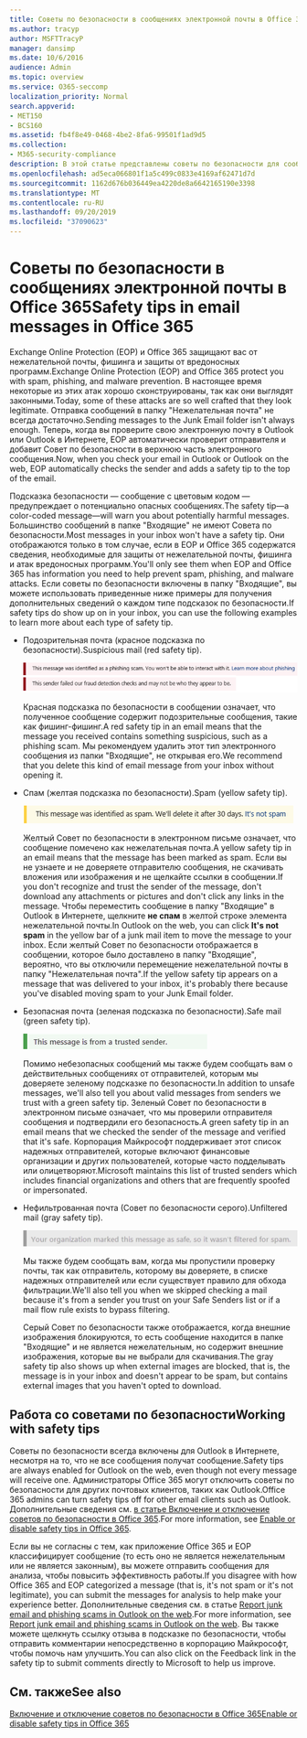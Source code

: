```yaml
---
title: Советы по безопасности в сообщениях электронной почты в Office 365
ms.author: tracyp
author: MSFTTracyP
manager: dansimp
ms.date: 10/6/2016
audience: Admin
ms.topic: overview
ms.service: O365-seccomp
localization_priority: Normal
search.appverid:
- MET150
- BCS160
ms.assetid: fb4f8e49-0468-4be2-8fa6-99501f1ad9d5
ms.collection:
- M365-security-compliance
description: В этой статье представлены советы по безопасности для сообщений электронной почты, фильтруемых фильтром нежелательной почты EOP и Office 365.
ms.openlocfilehash: ad5eca066801f1a5c499c0833e4169af62471d7d
ms.sourcegitcommit: 1162d676b036449ea4220de8a6642165190e3398
ms.translationtype: MT
ms.contentlocale: ru-RU
ms.lasthandoff: 09/20/2019
ms.locfileid: "37090623"
---
```

# <a name="safety-tips-in-email-messages-in-office-365"></a><span data-ttu-id="daaf4-103">Советы по безопасности в сообщениях электронной почты в Office 365</span><span class="sxs-lookup"><span data-stu-id="daaf4-103">Safety tips in email messages in Office 365</span></span>

<span data-ttu-id="daaf4-104">Exchange Online Protection (EOP) и Office 365 защищают вас от нежелательной почты, фишинга и защиты от вредоносных программ.</span><span class="sxs-lookup"><span data-stu-id="daaf4-104">Exchange Online Protection (EOP) and Office 365 protect you with spam, phishing, and malware prevention.</span></span> <span data-ttu-id="daaf4-105">В настоящее время некоторые из этих атак хорошо сконструированы, так как они выглядят законными.</span><span class="sxs-lookup"><span data-stu-id="daaf4-105">Today, some of these attacks are so well crafted that they look legitimate.</span></span> <span data-ttu-id="daaf4-106">Отправка сообщений в папку "Нежелательная почта" не всегда достаточно.</span><span class="sxs-lookup"><span data-stu-id="daaf4-106">Sending messages to the Junk Email folder isn't always enough.</span></span> <span data-ttu-id="daaf4-107">Теперь, когда вы проверите свою электронную почту в Outlook или Outlook в Интернете, EOP автоматически проверит отправителя и добавит Совет по безопасности в верхнюю часть электронного сообщения.</span><span class="sxs-lookup"><span data-stu-id="daaf4-107">Now, when you check your email in Outlook or Outlook on the web, EOP automatically checks the sender and adds a safety tip to the top of the email.</span></span> 
  
<span data-ttu-id="daaf4-108">Подсказка безопасности — сообщение с цветовым кодом — предупреждает о потенциально опасных сообщениях.</span><span class="sxs-lookup"><span data-stu-id="daaf4-108">The safety tip—a color-coded message—will warn you about potentially harmful messages.</span></span> <span data-ttu-id="daaf4-109">Большинство сообщений в папке "Входящие" не имеют Совета по безопасности.</span><span class="sxs-lookup"><span data-stu-id="daaf4-109">Most messages in your inbox won't have a safety tip.</span></span> <span data-ttu-id="daaf4-110">Они отображаются только в том случае, если в EOP и Office 365 содержатся сведения, необходимые для защиты от нежелательной почты, фишинга и атак вредоносных программ.</span><span class="sxs-lookup"><span data-stu-id="daaf4-110">You'll only see them when EOP and Office 365 has information you need to help prevent spam, phishing, and malware attacks.</span></span> <span data-ttu-id="daaf4-111">Если советы по безопасности включены в папку "Входящие", вы можете использовать приведенные ниже примеры для получения дополнительных сведений о каждом типе подсказок по безопасности.</span><span class="sxs-lookup"><span data-stu-id="daaf4-111">If safety tips do show up on in your inbox, you can use the following examples to learn more about each type of safety tip.</span></span>
  
- <span data-ttu-id="daaf4-112">Подозрительная почта (красное подсказка по безопасности).</span><span class="sxs-lookup"><span data-stu-id="daaf4-112">Suspicious mail (red safety tip).</span></span>
    
    ![Снимок экрана, на котором показана красная подсказка по безопасности.](../media/5078a0be-e556-44a1-b169-09d780d26898.png)
  
    <span data-ttu-id="daaf4-114">Красная подсказка по безопасности в сообщении означает, что полученное сообщение содержит подозрительные сообщения, такие как фишинг-фишинг.</span><span class="sxs-lookup"><span data-stu-id="daaf4-114">A red safety tip in an email means that the message you received contains something suspicious, such as a phishing scam.</span></span> <span data-ttu-id="daaf4-115">Мы рекомендуем удалить этот тип электронного сообщения из папки "Входящие", не открывая его.</span><span class="sxs-lookup"><span data-stu-id="daaf4-115">We recommend that you delete this kind of email message from your inbox without opening it.</span></span>
    
- <span data-ttu-id="daaf4-116">Спам (желтая подсказка по безопасности).</span><span class="sxs-lookup"><span data-stu-id="daaf4-116">Spam (yellow safety tip).</span></span>
    
    ![Снимок экрана, на котором показан желтый Совет по безопасности.](../media/793c9265-ea44-48fd-a98f-804fadd4163b.png)
  
    <span data-ttu-id="daaf4-118">Желтый Совет по безопасности в электронном письме означает, что сообщение помечено как нежелательная почта.</span><span class="sxs-lookup"><span data-stu-id="daaf4-118">A yellow safety tip in an email means that the message has been marked as spam.</span></span> <span data-ttu-id="daaf4-119">Если вы не узнаете и не доверяете отправителю сообщения, не скачивать вложения или изображения и не щелкайте ссылки в сообщении.</span><span class="sxs-lookup"><span data-stu-id="daaf4-119">If you don't recognize and trust the sender of the message, don't download any attachments or pictures and don't click any links in the message.</span></span> <span data-ttu-id="daaf4-120">Чтобы переместить сообщение в папку "Входящие" в Outlook в Интернете, щелкните **не спам** в желтой строке элемента нежелательной почты.</span><span class="sxs-lookup"><span data-stu-id="daaf4-120">In Outlook on the web, you can click **It's not spam** in the yellow bar of a junk mail item to move the message to your inbox.</span></span> <span data-ttu-id="daaf4-121">Если желтый Совет по безопасности отображается в сообщении, которое было доставлено в папку "Входящие", вероятно, что вы отключили перемещение нежелательной почты в папку "Нежелательная почта".</span><span class="sxs-lookup"><span data-stu-id="daaf4-121">If the yellow safety tip appears on a message that was delivered to your inbox, it's probably there because you've disabled moving spam to your Junk Email folder.</span></span> 
    
- <span data-ttu-id="daaf4-122">Безопасная почта (зеленая подсказка по безопасности).</span><span class="sxs-lookup"><span data-stu-id="daaf4-122">Safe mail (green safety tip).</span></span>
    
    ![Снимок экрана, на котором показан зеленый Совет по безопасности.](../media/acbc11d0-f626-4848-9fbf-66eeeda3f803.png)
  
    <span data-ttu-id="daaf4-124">Помимо небезопасных сообщений мы также будем сообщать вам о действительных сообщениях от отправителей, которым мы доверяете зеленому подсказке по безопасности.</span><span class="sxs-lookup"><span data-stu-id="daaf4-124">In addition to unsafe messages, we'll also tell you about valid messages from senders we trust with a green safety tip.</span></span> <span data-ttu-id="daaf4-125">Зеленый Совет по безопасности в электронном письме означает, что мы проверили отправителя сообщения и подтвердили его безопасность.</span><span class="sxs-lookup"><span data-stu-id="daaf4-125">A green safety tip in an email means that we checked the sender of the message and verified that it's safe.</span></span> <span data-ttu-id="daaf4-126">Корпорация Майкрософт поддерживает этот список надежных отправителей, которые включают финансовые организации и других пользователей, которые часто подделывать или олицетворяют.</span><span class="sxs-lookup"><span data-stu-id="daaf4-126">Microsoft maintains this list of trusted senders which includes financial organizations and others that are frequently spoofed or impersonated.</span></span>
    
- <span data-ttu-id="daaf4-127">Нефильтрованная почта (Совет по безопасности серого).</span><span class="sxs-lookup"><span data-stu-id="daaf4-127">Unfiltered mail (gray safety tip).</span></span>
    
    ![Снимок экрана, на котором показан серый Совет по безопасности.](../media/c4d0cf8f-08e9-4c84-beee-1d9e0b022e0a.png)
  
    <span data-ttu-id="daaf4-129">Мы также будем сообщать вам, когда мы пропустили проверку почты, так как отправитель, которому вы доверяете, в списке надежных отправителей или если существует правило для обхода фильтрации.</span><span class="sxs-lookup"><span data-stu-id="daaf4-129">We'll also tell you when we skipped checking a mail because it's from a sender you trust on your Safe Senders list or if a mail flow rule exists to bypass filtering.</span></span> 
    
    <span data-ttu-id="daaf4-130">Серый Совет по безопасности также отображается, когда внешние изображения блокируются, то есть сообщение находится в папке "Входящие" и не является нежелательным, но содержит внешние изображения, которые вы не выбрали для скачивания.</span><span class="sxs-lookup"><span data-stu-id="daaf4-130">The gray safety tip also shows up when external images are blocked, that is, the message is in your inbox and doesn't appear to be spam, but contains external images that you haven't opted to download.</span></span>
    
## <a name="working-with-safety-tips"></a><span data-ttu-id="daaf4-131">Работа со советами по безопасности</span><span class="sxs-lookup"><span data-stu-id="daaf4-131">Working with safety tips</span></span>

<span data-ttu-id="daaf4-132">Советы по безопасности всегда включены для Outlook в Интернете, несмотря на то, что не все сообщения получат сообщение.</span><span class="sxs-lookup"><span data-stu-id="daaf4-132">Safety tips are always enabled for Outlook on the web, even though not every message will receive one.</span></span> <span data-ttu-id="daaf4-133">Администраторы Office 365 могут отключить советы по безопасности для других почтовых клиентов, таких как Outlook.</span><span class="sxs-lookup"><span data-stu-id="daaf4-133">Office 365 admins can turn safety tips off for other email clients such as Outlook.</span></span> <span data-ttu-id="daaf4-134">Дополнительные сведения см. [в статье Включение и отключение советов по безопасности в Office 365](enable-or-disable-safety-tips.md).</span><span class="sxs-lookup"><span data-stu-id="daaf4-134">For more information, see [Enable or disable safety tips in Office 365](enable-or-disable-safety-tips.md).</span></span>
  
<span data-ttu-id="daaf4-135">Если вы не согласны с тем, как приложение Office 365 и EOP классифицирует сообщение (то есть оно не является нежелательным или не является законным), вы можете отправить сообщения для анализа, чтобы повысить эффективность работы.</span><span class="sxs-lookup"><span data-stu-id="daaf4-135">If you disagree with how Office 365 and EOP categorized a message (that is, it's not spam or it's not legitimate), you can submit the messages for analysis to help make your experience better.</span></span> <span data-ttu-id="daaf4-136">Дополнительные сведения см. в статье [Report junk email and phishing scams in Outlook on the web](https://technet.microsoft.com/library/dn594557.aspx).</span><span class="sxs-lookup"><span data-stu-id="daaf4-136">For more information, see [Report junk email and phishing scams in Outlook on the web](https://technet.microsoft.com/library/dn594557.aspx).</span></span> <span data-ttu-id="daaf4-137">Вы также можете щелкнуть ссылку отзыва в подсказке по безопасности, чтобы отправить комментарии непосредственно в корпорацию Майкрософт, чтобы помочь нам улучшить.</span><span class="sxs-lookup"><span data-stu-id="daaf4-137">You can also click on the Feedback link in the safety tip to submit comments directly to Microsoft to help us improve.</span></span>
  
## <a name="see-also"></a><span data-ttu-id="daaf4-138">См. также</span><span class="sxs-lookup"><span data-stu-id="daaf4-138">See also</span></span>

[<span data-ttu-id="daaf4-139">Включение и отключение советов по безопасности в Office 365</span><span class="sxs-lookup"><span data-stu-id="daaf4-139">Enable or disable safety tips in Office 365</span></span>](enable-or-disable-safety-tips.md)

